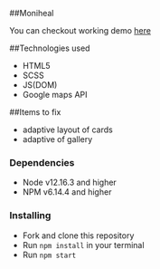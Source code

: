 ##Moniheal

You can checkout working demo [here](https://artemlav.github.io/tt-dreamext/)

##Technologies used

- HTML5
- SCSS
- JS(DOM)
- Google maps API

##Items to fix

- adaptive layout of cards
- adaptive of gallery

### Dependencies
* Node v12.16.3 and higher
* NPM v6.14.4 and higher

### Installing
* Fork and clone this repository
* Run `npm install` in your terminal
* Run `npm start`

